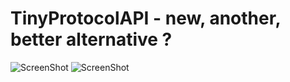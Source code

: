 # TinyProtocolAPI - new, another, better alternative ?
![ScreenShot](http://i.imgur.com/QP70uQW.png)
![ScreenShot](http://i.imgur.com/zfV45mo.png)
